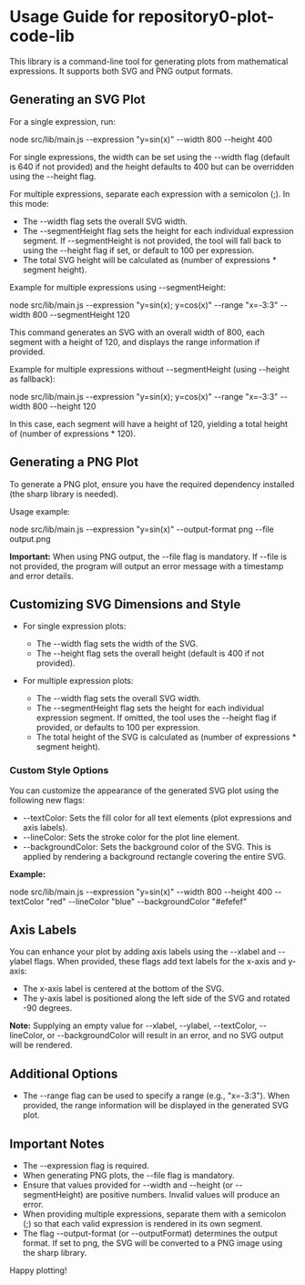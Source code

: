 # Usage Guide for repository0-plot-code-lib

This library is a command-line tool for generating plots from mathematical expressions. It supports both SVG and PNG output formats.

## Generating an SVG Plot

For a single expression, run:

  node src/lib/main.js --expression "y=sin(x)" --width 800 --height 400

For single expressions, the width can be set using the --width flag (default is 640 if not provided) and the height defaults to 400 but can be overridden using the --height flag.

For multiple expressions, separate each expression with a semicolon (;). In this mode:

- The --width flag sets the overall SVG width.
- The --segmentHeight flag sets the height for each individual expression segment. If --segmentHeight is not provided, the tool will fall back to using the --height flag if set, or default to 100 per expression.
- The total SVG height will be calculated as (number of expressions * segment height).

Example for multiple expressions using --segmentHeight:

  node src/lib/main.js --expression "y=sin(x); y=cos(x)" --range "x=-3:3" --width 800 --segmentHeight 120

This command generates an SVG with an overall width of 800, each segment with a height of 120, and displays the range information if provided.

Example for multiple expressions without --segmentHeight (using --height as fallback):

  node src/lib/main.js --expression "y=sin(x); y=cos(x)" --range "x=-3:3" --width 800 --height 120

In this case, each segment will have a height of 120, yielding a total height of (number of expressions * 120).

## Generating a PNG Plot

To generate a PNG plot, ensure you have the required dependency installed (the sharp library is needed).

Usage example:

  node src/lib/main.js --expression "y=sin(x)" --output-format png --file output.png

**Important:** When using PNG output, the --file flag is mandatory. If --file is not provided, the program will output an error message with a timestamp and error details.

## Customizing SVG Dimensions and Style

- For single expression plots:
  - The --width flag sets the width of the SVG.
  - The --height flag sets the overall height (default is 400 if not provided).

- For multiple expression plots:
  - The --width flag sets the overall SVG width.
  - The --segmentHeight flag sets the height for each individual expression segment. If omitted, the tool uses the --height flag if provided, or defaults to 100 per expression.
  - The total height of the SVG is calculated as (number of expressions * segment height).

### Custom Style Options

You can customize the appearance of the generated SVG plot using the following new flags:

- --textColor: Sets the fill color for all text elements (plot expressions and axis labels).
- --lineColor: Sets the stroke color for the plot line element.
- --backgroundColor: Sets the background color of the SVG. This is applied by rendering a background rectangle covering the entire SVG.

**Example:**

  node src/lib/main.js --expression "y=sin(x)" --width 800 --height 400 --textColor "red" --lineColor "blue" --backgroundColor "#efefef"

## Axis Labels

You can enhance your plot by adding axis labels using the --xlabel and --ylabel flags. When provided, these flags add text labels for the x-axis and y-axis:

- The x-axis label is centered at the bottom of the SVG.
- The y-axis label is positioned along the left side of the SVG and rotated -90 degrees.

**Note:** Supplying an empty value for --xlabel, --ylabel, --textColor, --lineColor, or --backgroundColor will result in an error, and no SVG output will be rendered.

## Additional Options

- The --range flag can be used to specify a range (e.g., "x=-3:3"). When provided, the range information will be displayed in the generated SVG plot.

## Important Notes

- The --expression flag is required.
- When generating PNG plots, the --file flag is mandatory.
- Ensure that values provided for --width and --height (or --segmentHeight) are positive numbers. Invalid values will produce an error.
- When providing multiple expressions, separate them with a semicolon (;) so that each valid expression is rendered in its own segment.
- The flag --output-format (or --outputFormat) determines the output format. If set to png, the SVG will be converted to a PNG image using the sharp library.

Happy plotting!
